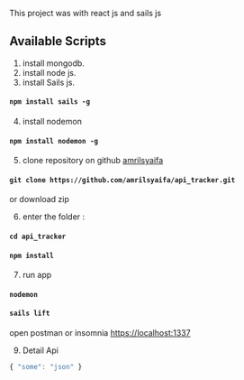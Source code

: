 
This project was with react js and sails js

## Available Scripts

1. install mongodb.
2.  install node js.
3.  install Sails js.

#### `npm install sails -g`

4.  install nodemon
#### `npm install nodemon -g`

5. clone repository on github [amrilsyaifa](https://github.com/amrilsyaifa/api_tracker.git)

#### `git clone https://github.com/amrilsyaifa/api_tracker.git`
or download zip

6. enter the folder :
#### `cd api_tracker`
#### `npm install`


7. run app 
#### `nodemon`
#### `sails lift`


open postman or insomnia [https://localhost:1337](https://localhost:1337)

9. Detail Api
```javascript
{ "some": "json" }
```
